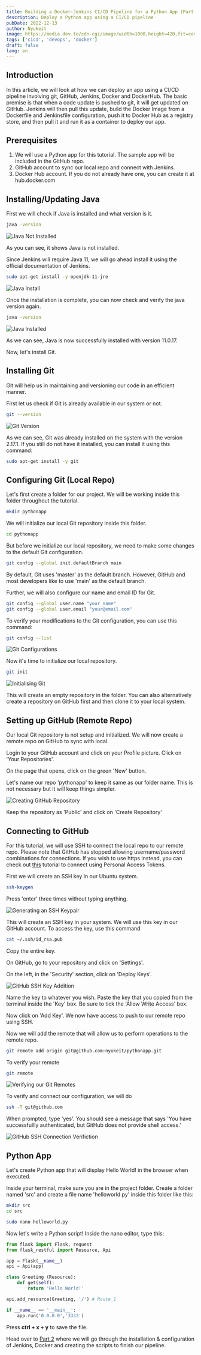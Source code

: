 ```yaml
---
title: Building a Docker-Jenkins CI/CD Pipeline for a Python App (Part 1)
description: Deploy a Python app using a CI/CD pipeline
pubDate: 2022-12-13
author: Nyukeit
image: https://media.dev.to/cdn-cgi/image/width=1000,height=420,fit=cover,gravity=auto,format=auto/https%3A%2F%2Fdev-to-uploads.s3.amazonaws.com%2Fuploads%2Farticles%2Ffq1afbyaoyfsakpjn8ya.png
tags: ['cicd', 'devops', 'docker']
draft: false
lang: en
---
```


## Introduction

In this article, we will look at how we can deploy an app using a CI/CD pipeline involving git, GitHub, Jenkins, Docker and DockerHub. The basic premise is that when a code update is pushed to git, it will get updated on GitHub. Jenkins will then pull this update, build the Docker Image from a Dockerfile and Jenkinsfile configuration, push it to Docker Hub as a registry store, and then pull it and run it as a container to deploy our app.

## Prerequisites

1. We will use a Python app for this tutorial. The sample app will be included in the GitHub repo.
2. GitHub account to sync our local repo and connect with Jenkins.
3. Docker Hub account. If you do not already have one, you can create it at hub.docker.com

## Installing/Updating Java

First we will check if Java is installed and what version is it.

```bash
java -version
```

![Java Not Installed](https://dev-to-uploads.s3.amazonaws.com/uploads/articles/ol667ng36lew3964gy0a.png)

As you can see, it shows Java is not installed.

Since Jenkins will require Java 11, we will go ahead install it using the official documentation of Jenkins.

```bash
sudo apt-get install -y openjdk-11-jre
```

![Java Install](https://dev-to-uploads.s3.amazonaws.com/uploads/articles/i8sjki685pguv2ipp3j7.png)

Once the installation is complete, you can now check and verify the java version again.

```bash
java -version
```

![Java Installed](https://dev-to-uploads.s3.amazonaws.com/uploads/articles/cnubx1thgn716cevqo4q.png)

As we can see, Java is now successfully installed with version 11.0.17.

Now, let's install Git.

## Installing Git

Git will help us in maintaining and versioning our code in an efficient manner.

First let us check if Git is already available in our system or not.

```bash
git --version
```

![Git Version](https://dev-to-uploads.s3.amazonaws.com/uploads/articles/gh596kpct6ydslyaelh6.png)

As we can see, Git was already installed on the system with the version 2.17.1. If you still do not have it installed, you can install it using this command:

```bash
sudo apt-get install -y git
```

## Configuring Git (Local Repo)

Let's first create a folder for our project. We will be working inside this folder throughout the tutorial.

```bash
mkdir pythonapp
```
We will initialize our local Git repository inside this folder.

```bash
cd pythonapp
```
But before we initialize our local repository, we need to make some changes to the default Git configuration.

```bash
git config --global init.defaultBranch main
```
By default, Git uses 'master' as the default branch. However, GitHub and most developers like to use 'main' as the default branch.

Further, we will also configure our name and email ID for Git.

```bash
git config --global user.name "your_name"
git config --global user.email "your@email.com"
```

To verify your modifications to the Git configuration, you can use this command:

```bash
git config --list
```

![Git Configurations](https://dev-to-uploads.s3.amazonaws.com/uploads/articles/lwvzmdgr3v96u5pp1sed.png)

Now it's time to initialize our local repository.

```bash
git init
```

![Initialising Git](https://dev-to-uploads.s3.amazonaws.com/uploads/articles/5wggvxbbg868khybe9im.png)

This will create an empty repository in the folder. You can also alternatively create a repository on GitHub first and then clone it to your local system.

## Setting up GitHub (Remote Repo)

Our local Git repository is not setup and initialized. We will now create a remote repo on GitHub to sync with local.

Login to your GitHub account and click on your Profile picture. Click on 'Your Repositories'.

On the page that opens, click on the green 'New' button.

Let's name our repo 'pythonapp' to keep it same as our folder name. This is not necessary but it will keep things simpler.


![Creating GitHub Repository](https://dev-to-uploads.s3.amazonaws.com/uploads/articles/bi13m9c1fn8dczjjwpl6.png)

Keep the repository as 'Public' and click on 'Create Repository'

## Connecting to GitHub

For this tutorial, we will use SSH to connect the local repo to our remote repo. Please note that GitHub has stopped allowing username/password combinations for connections. If you wish to use https instead, you can check out [this](https://www.edgoad.com/2021/02/using-personal-access-tokens-with-git-and-github.html) tutorial to connect using Personal Access Tokens.

First we will create an SSH key in our Ubuntu system.

```bash
ssh-keygen
```
Press 'enter' three times without typing anything.

![Generating an SSH Keypair](https://dev-to-uploads.s3.amazonaws.com/uploads/articles/tv5zw2cg1m6axq7f5og0.png)

This will create an SSH key in your system. We will use this key in our GitHub account. To access the key, use this command

```bash
cat ~/.ssh/id_rsa.pub
```
Copy the entire key.

On GitHub, go to your repository and click on 'Settings'.

On the left, in the 'Security' section, click on 'Deploy Keys'.

![GitHub SSH Key Addition](https://dev-to-uploads.s3.amazonaws.com/uploads/articles/o7lgeprfn2afirm6ecwf.png)

Name the key to whatever you wish. Paste the key that you copied from the terminal inside the 'Key' box. Be sure to tick the 'Allow Write Access' box.

Now click on 'Add Key'. We now have access to push to our remote repo using SSH.

Now we will add the remote that will allow us to perform operations to the remote repo.

```bash
git remote add origin git@github.com:nyukeit/pythonapp.git
```
To verify your remote

```bash
git remote
```

![Verifying our Git Remotes](https://dev-to-uploads.s3.amazonaws.com/uploads/articles/bqyunotlgo9schttiwzp.png)

To verify and connect our configuration, we will do

```bash
ssh -T git@github.com
```
When prompted, type 'yes'. You should see a message that says 'You have successfullly authenticated, but GitHub does not provide shell access.'

![GitHub SSH Connection Verifiction](https://dev-to-uploads.s3.amazonaws.com/uploads/articles/7gsweicvz9t0u33gjeq3.png)

## Python App

Let's create Python app that will display Hello World! in the browser when executed.

Inside your terminal, make sure you are in the project folder. Create a folder named 'src' and create a file name 'helloworld.py' inside this folder like this:

```bash
mkdir src
cd src
```

```bash
sudo nano helloworld.py
```
Now let's write a Python script! Inside the nano editor, type this:

```python
from flask import Flask, request
from flask_restful import Resource, Api

app = Flask(__name__)
api = Api(app)

class Greeting (Resource):
    def get(self):
        return 'Hello World!'

api.add_resource(Greeting, '/') # Route_1

if __name__ == '__main__':
    app.run('0.0.0.0','3333')
```
Press **ctrl + x + y** to save the file.

Head over to [Part 2](/blog/docker-jenkins-cicd) where we will go through the installation & configuration of Jenkins, Docker and creating the scripts to finish our pipeline.
